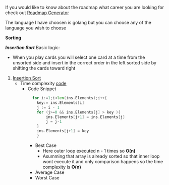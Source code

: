 If you would like to know about the roadmap what career you are looking for check out [Roadmap Generator](https://roadmap.sh/)

The language I have choosen is golang but you can choose any of the language you wish to choose

**Sorting**

***Insertion Sort***
Basic logic:
- When you play cards you will select one card at a time from the unsorted side and insert in the correct order in the left sorted side by shifting the cards toward right

1) [Insertion Sort](https://www.youtube.com/watch?v=8mJ-OhcfpYg&list=PLZPZq0r_RZON1eaqfafTnEexRzuHbfZX8&index=14)
    - Time complexity [code](../dsa/excercises/go/insertion-sort/insertion-sort.go)   
        - Code Snippet
            ```go
              for i:=1;i<len(ins.Elements);i++{
                key:= ins.Elements[i]
                j := i - 1 
                for (j>=0 && ins.Elements[j] > key ){
                    ins.Elements[j+1] = ins.Elements[j]
                    j = j-1
                }
                ins.Elements[j+1] = key  
                }
            ```
            - Best Case  
                * Here outer loop executed n - 1 times so **O(n)**
                * Asumming that array is already sorted so that inner loop wont execute it and only comparison happens so the time complexity is **O(n)**
            - Average Case 
            - Worst Case 
